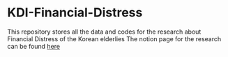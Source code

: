 # KDI-Financial-Distress

This repository stores all the data and codes for the research about Financial Distress of the Korean elderlies
The notion page for the research can be found [here](https://unique-canid-376.notion.site/Minwu-s-research-experience-6cebba17c0754a19857283d4172dfe9c?pvs=4)
